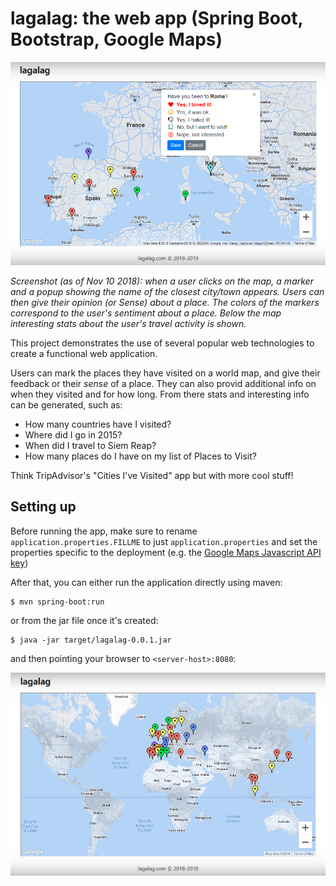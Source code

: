 # lagalag: the web app (Spring Boot, Bootstrap, Google Maps)

![screenshot](/screenshots/mult-cities-marked-color.png)

_Screenshot (as of Nov 10 2018): when a user clicks on the map, a marker and a popup showing the name of the closest city/town appears. Users can then give their opinion (or Sense) about a place. The colors of the markers correspond to the user's sentiment about a place. Below the map interesting stats about the user's travel activity is shown._

This project demonstrates the use of several popular web technologies to create a functional web application.

Users can mark the places they have visited on a world map, and give their feedback or their _sense_ of a place. They can also provid additional info on when they visited and for how long. From there stats and interesting info can be generated, such as:

* How many countries have I visited?
* Where did I go in 2015?
* When did I travel to Siem Reap? 
* How many places do I have on my list of Places to Visit?

Think TripAdvisor's "Cities I've Visited" app but with more cool stuff!
  
## Setting up

Before running the app, make sure to rename `application.properties.FILLME` to just `application.properties` and set the properties specific to the deployment (e.g. the [Google Maps Javascript API key](https://developers.google.com/maps/documentation/javascript/get-api-key))

After that, you can either run the application directly using maven:

    $ mvn spring-boot:run

or from the jar file once it's created:

    $ java -jar target/lagalag-0.0.1.jar

and then pointing your browser to `<server-host>:8080`:

![screenshot](/screenshots/colorful-world.png)

